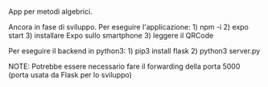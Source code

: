App per metodi algebrici.


Ancora in fase di sviluppo. 
Per eseguire l'applicazione:
      1) npm -i
      2) expo start
      3) installare Expo sullo smartphone
      3) leggere il QRCode 
      
Per eseguire il backend in python3:
      1) pip3 install flask
      2) python3 server.py
      
      
NOTE: Potrebbe essere necessario fare il forwarding della porta 5000 (porta usata da Flask per lo sviluppo)
